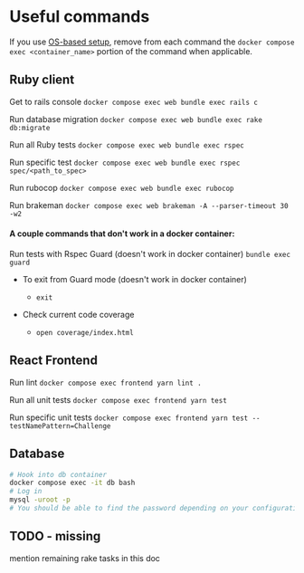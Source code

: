 # Useful commands

If you use [OS-based setup](OS_BASED_SETUP.md), remove from each command the
`docker compose exec <container_name>` portion of the command when applicable.

## Ruby client

Get to rails console
`docker compose exec web bundle exec rails c`

Run database migration
`docker compose exec web bundle exec rake db:migrate`

Run all Ruby tests
`docker compose exec web bundle exec rspec`

Run specific test
`docker compose exec web bundle exec rspec spec/<path_to_spec>`

Run rubocop
`docker compose exec web bundle exec rubocop`

Run brakeman
`docker compose exec web brakeman -A --parser-timeout 30 -w2`

#### A couple commands that don't work in a docker container:

Run tests with Rspec Guard (doesn't work in docker container)
`bundle exec guard`

* To exit from Guard mode (doesn't work in docker container)
    * `exit`

* Check current code coverage
    * `open coverage/index.html`


## React Frontend

Run lint
`docker compose exec frontend yarn lint .`

Run all unit tests
`docker compose exec frontend yarn test`

Run specific unit tests
`docker compose exec frontend yarn test --testNamePattern=Challenge`

## Database

```bash
# Hook into db container
docker compose exec -it db bash
# Log in
mysql -uroot -p
# You should be able to find the password depending on your configuration
```

## TODO - missing

mention remaining rake tasks in this doc
